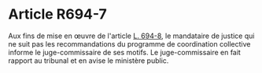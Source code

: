 # Article R694-7

<p>Aux fins de mise en œuvre de l'article <a href='/code-de-commerce/partie-legislative/livre-vi-des-difficultes-des-entreprises/titre-ix-dispositions-particulieres-aux-procedures-dinsolvabilite-relevant-du-reglement-ue-n-2015848-du-20-mai-2015-relatif-aux-procedures-dinsolvabilite/chapitre-iv-des-procedures-dinsolvabilite-concernant-des-membres-dun-groupe-de-societes-etablies-dans-plusieurs-etats-membres/section-2-de-la-procedure-de-coordination-collective/l694-8.md'>L. 694-8</a>, le mandataire de justice qui ne suit pas les recommandations du programme de coordination collective informe le juge-commissaire de ses motifs. Le juge-commissaire en fait rapport au tribunal et en avise le ministère public.</p>